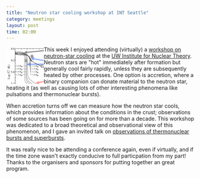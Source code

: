 ```yaml
---
title: "Neutron star cooling workshop at INT Seattle"
category: meetings
layout: post
time: 02:00
---
```

<p>
<img src="/images/nscooling.png" width="100" align="left">
This week I enjoyed attending (virtually) a 
<a href="https://indico.frib.msu.edu/event/51">workshop on neutron-star
cooling</a> 
at the
<a href="https://www.washington.edu/research/research-centers/institute-for-nuclear-theory-int">UW Institute for Nuclear Theory</a>.
Neutron stars are "hot" immediately after formation but generally cool
fairly rapidly, unless they are subsequently heated by other processes.
One option is accretion, where a binary companion can donate material to
the neutron star, heating it (as well as causing lots of other interesting
phenomena like pulsations and thermonuclear bursts). </p>
<p>When accretion turns off we can measure how the neutron star cools,
which provides information about the conditions in the crust; observations
of some sources has been going on for more than a decade. This
workshop was dedicated to a broad theoretical and observational view of
this phenomenon, and I gave an invited talk on 
<a href="docs/Galloway Thermonuclear Bursts INT 2022.pdf">observations of
thermonuclear bursts and superbursts</a>.</p>
<p>It was really nice to be attending a conference again, even if
virtually, and if the time zone wasn't exactly conducive to full
particpation from my part! Thanks to the organisers and sponsors for
putting together an great program.</p>
